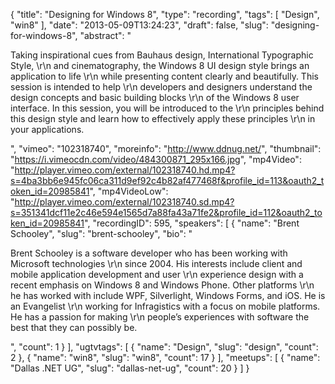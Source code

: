 {
  "title": "Designing for Windows 8",
  "type": "recording",
  "tags": [
    "Design",
    "win8"
  ],
  "date": "2013-05-09T13:24:23",
  "draft": false,
  "slug": "designing-for-windows-8",
  "abstract": "<p>Taking inspirational cues from Bauhaus design, International Typographic Style, \r\n and cinematography, the Windows 8 UI design style brings an application to life \r\n while presenting content clearly and beautifully. This session is intended to help \r\n developers and designers understand the design concepts and basic building blocks \r\n of the Windows 8 user interface. In this session, you will be introduced to the \r\n principles behind this design style and learn how to effectively apply these principles \r\n in your applications.</p>",
  "vimeo": "102318740",
  "moreinfo": "http://www.ddnug.net/",
  "thumbnail": "https://i.vimeocdn.com/video/484300871_295x166.jpg",
  "mp4Video": "http://player.vimeo.com/external/102318740.hd.mp4?s=4ba3bb6e945fc06ca311d9ef92c4b82af477468f&profile_id=113&oauth2_token_id=20985841",
  "mp4VideoLow": "http://player.vimeo.com/external/102318740.sd.mp4?s=351341dcf11e2c46e594e1565d7a88fa43a71fe2&profile_id=112&oauth2_token_id=20985841",
  "recordingID": 595,
  "speakers": [
    {
      "name": "Brent Schooley",
      "slug": "brent-schooley",
      "bio": "<p>Brent Schooley is a software developer who has been working with Microsoft technologies \r\n since 2004. His interests include client and mobile application development and user \r\n experience design with a recent emphasis on Windows 8 and Windows Phone. Other platforms \r\n he has worked with include WPF, Silverlight, Windows Forms, and iOS. He is an Evangelist \r\n working for Infragistics with a focus on mobile platforms. He has a passion for making \r\n people’s experiences with software the best that they can possibly be.</p>",
      "count": 1
    }
  ],
  "ugtvtags": [
    {
      "name": "Design",
      "slug": "design",
      "count": 2
    },
    {
      "name": "win8",
      "slug": "win8",
      "count": 17
    }
  ],
  "meetups": [
    {
      "name": "Dallas .NET UG",
      "slug": "dallas-net-ug",
      "count": 20
    }
  ]
}